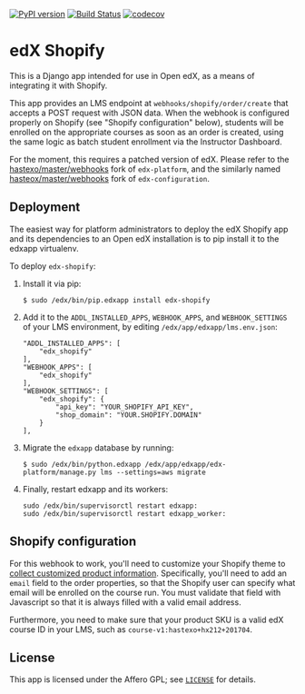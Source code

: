 [![PyPI version](https://img.shields.io/pypi/v/edx-shopify.svg)](https://pypi.python.org/pypi/edx-shopify)
[![Build Status](https://travis-ci.org/hastexo/edx-shopify.svg?branch=master)](https://travis-ci.org/hastexo/edx-shopify)
[![codecov](https://codecov.io/gh/hastexo/edx-shopify/branch/master/graph/badge.svg)](https://codecov.io/gh/hastexo/edx-shopify)



# edX Shopify

This is a Django app intended for use in Open edX, as a means of integrating it
with Shopify.

This app provides an LMS endpoint at `webhooks/shopify/order/create` that
accepts a POST request with JSON data.  When the webhook is configured properly
on Shopify (see "Shopify configuration" below), students will be enrolled on
the appropriate courses as soon as an order is created, using the same logic
as batch student enrollment via the Instructor Dashboard.

For the moment, this requires a patched version of edX.  Please refer to the
[hastexo/master/webhooks](https://github.com/hastexo/edx-platform/tree/hastexo/master/webhooks)
fork of `edx-platform`, and the similarly named
[hasteox/master/webhooks](https://github.com/hastexo/edx-configuration/tree/hastexo/master/webhooks)
fork of `edx-configuration`.


## Deployment

The easiest way for platform administrators to deploy the edX Shopify app and
its dependencies to an Open edX installation is to pip install it to the edxapp
virtualenv.

To deploy `edx-shopify`:

1. Install it via pip:

    ```
    $ sudo /edx/bin/pip.edxapp install edx-shopify
    ```

2. Add it to the `ADDL_INSTALLED_APPS`, `WEBHOOK_APPS`, and `WEBHOOK_SETTINGS`
   of your LMS environment, by editing `/edx/app/edxapp/lms.env.json`:

    ```
    "ADDL_INSTALLED_APPS": [
        "edx_shopify"
    ],
    "WEBHOOK_APPS": [
        "edx_shopify"
    ],
    "WEBHOOK_SETTINGS": [
        "edx_shopify": {
            "api_key": "YOUR_SHOPIFY_API_KEY",
            "shop_domain": "YOUR.SHOPIFY.DOMAIN"
        }
    ],
    ```

3. Migrate the `edxapp` database by running:

    ```
    $ sudo /edx/bin/python.edxapp /edx/app/edxapp/edx-platform/manage.py lms --settings=aws migrate
    ```

4. Finally, restart edxapp and its workers:

    ```
    sudo /edx/bin/supervisorctl restart edxapp:
    sudo /edx/bin/supervisorctl restart edxapp_worker:
    ```


## Shopify configuration

For this webhook to work, you'll need to customize your Shopify theme to
[collect customized product
information](https://help.shopify.com/themes/customization/products/get-customization-information-for-products).
Specifically, you'll need to add an `email` field to the order properties, so
that the Shopify user can specify what email will be enrolled on the course
run.  You must validate that field with Javascript so that it is
always filled with a valid email address.

Furthermore, you need to make sure that your product SKU is a valid edX course
ID in your LMS, such as `course-v1:hastexo+hx212+201704`.


## License

This app is licensed under the Affero GPL; see [`LICENSE`](LICENSE) for
details.
